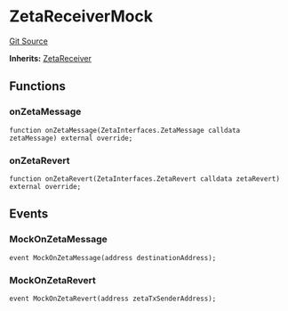 # ZetaReceiverMock
[Git Source](https://github.com/zeta-chain/protocol-contracts/blob/760564b6e2ea95b8954e5fd40389cee0cb168d35/contracts/evm/testing/ZetaReceiverMock.sol)

**Inherits:**
[ZetaReceiver](/contracts/zevm/ZetaConnectorZEVM.sol/interface.ZetaReceiver.md)


## Functions
### onZetaMessage


```solidity
function onZetaMessage(ZetaInterfaces.ZetaMessage calldata zetaMessage) external override;
```

### onZetaRevert


```solidity
function onZetaRevert(ZetaInterfaces.ZetaRevert calldata zetaRevert) external override;
```

## Events
### MockOnZetaMessage

```solidity
event MockOnZetaMessage(address destinationAddress);
```

### MockOnZetaRevert

```solidity
event MockOnZetaRevert(address zetaTxSenderAddress);
```

